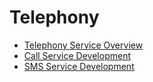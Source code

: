# Telephony

- [Telephony Service Overview](telephony-overview.md)
- [Call Service Development](telephony-call.md)
- [SMS Service Development](telephony-sms.md)

